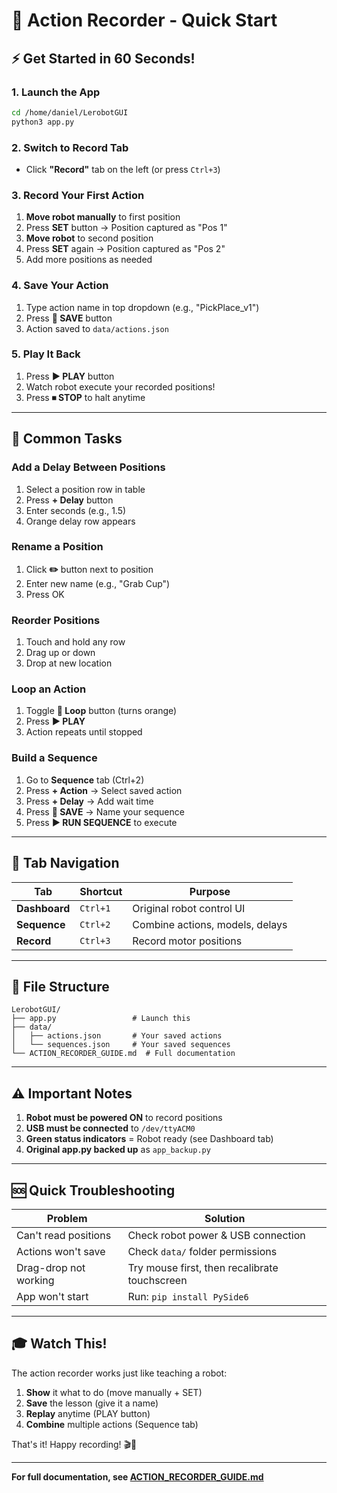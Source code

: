 # 🚀 Action Recorder - Quick Start

## ⚡ Get Started in 60 Seconds!

### **1. Launch the App**
```bash
cd /home/daniel/LerobotGUI
python3 app.py
```

### **2. Switch to Record Tab**
- Click **"Record"** tab on the left (or press `Ctrl+3`)

### **3. Record Your First Action**
1. **Move robot manually** to first position
2. Press **SET** button → Position captured as "Pos 1"
3. **Move robot** to second position
4. Press **SET** again → Position captured as "Pos 2"
5. Add more positions as needed

### **4. Save Your Action**
1. Type action name in top dropdown (e.g., "PickPlace_v1")
2. Press **💾 SAVE** button
3. Action saved to `data/actions.json`

### **5. Play It Back**
1. Press **▶ PLAY** button
2. Watch robot execute your recorded positions!
3. Press **⏹ STOP** to halt anytime

---

## 🎯 Common Tasks

### **Add a Delay Between Positions**
1. Select a position row in table
2. Press **+ Delay** button
3. Enter seconds (e.g., 1.5)
4. Orange delay row appears

### **Rename a Position**
1. Click **✏️** button next to position
2. Enter new name (e.g., "Grab Cup")
3. Press OK

### **Reorder Positions**
1. Touch and hold any row
2. Drag up or down
3. Drop at new location

### **Loop an Action**
1. Toggle **🔁 Loop** button (turns orange)
2. Press **▶ PLAY**
3. Action repeats until stopped

### **Build a Sequence**
1. Go to **Sequence** tab (Ctrl+2)
2. Press **+ Action** → Select saved action
3. Press **+ Delay** → Add wait time
4. Press **💾 SAVE** → Name your sequence
5. Press **▶️ RUN SEQUENCE** to execute

---

## 🎨 Tab Navigation

| Tab | Shortcut | Purpose |
|-----|----------|---------|
| **Dashboard** | `Ctrl+1` | Original robot control UI |
| **Sequence** | `Ctrl+2` | Combine actions, models, delays |
| **Record** | `Ctrl+3` | Record motor positions |

---

## 📁 File Structure

```
LerobotGUI/
├── app.py                 # Launch this
├── data/
│   ├── actions.json       # Your saved actions
│   └── sequences.json     # Your saved sequences
└── ACTION_RECORDER_GUIDE.md  # Full documentation
```

---

## ⚠️ Important Notes

1. **Robot must be powered ON** to record positions
2. **USB must be connected** to `/dev/ttyACM0`
3. **Green status indicators** = Robot ready (see Dashboard tab)
4. **Original app.py backed up** as `app_backup.py`

---

## 🆘 Quick Troubleshooting

| Problem | Solution |
|---------|----------|
| Can't read positions | Check robot power & USB connection |
| Actions won't save | Check `data/` folder permissions |
| Drag-drop not working | Try mouse first, then recalibrate touchscreen |
| App won't start | Run: `pip install PySide6` |

---

## 🎓 Watch This!

The action recorder works just like teaching a robot:
1. **Show** it what to do (move manually + SET)
2. **Save** the lesson (give it a name)
3. **Replay** anytime (PLAY button)
4. **Combine** multiple actions (Sequence tab)

That's it! Happy recording! 🎬🤖

---

**For full documentation, see [ACTION_RECORDER_GUIDE.md](ACTION_RECORDER_GUIDE.md)**

